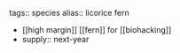 tags:: species
alias:: licorice fern

- [[high margin]] [[fern]] for [[biohacking]]
- supply:: next-year